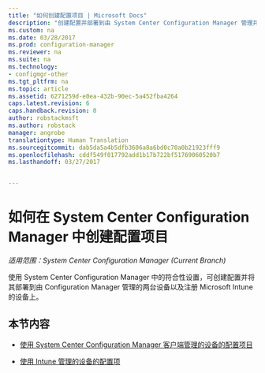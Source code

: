 ```yaml
---
title: "如何创建配置项目 | Microsoft Docs"
description: "创建配置并部署到由 System Center Configuration Manager 管理并向 Microsoft Intune 注册的设备。"
ms.custom: na
ms.date: 03/28/2017
ms.prod: configuration-manager
ms.reviewer: na
ms.suite: na
ms.technology:
- configmgr-other
ms.tgt_pltfrm: na
ms.topic: article
ms.assetid: 6271259d-e0ea-432b-90ec-5a452fba4264
caps.latest.revision: 6
caps.handback.revision: 0
author: robstackmsft
ms.author: robstack
manager: angrobe
translationtype: Human Translation
ms.sourcegitcommit: dab5da5a4b5dfb3606a8a6bd0c70a0b21923fff9
ms.openlocfilehash: cddf549f017792add1b17b722bf51769060520b7
ms.lasthandoff: 03/27/2017


---
```

# <a name="how-to-create-configuration-items-in-system-center-configuration-manager"></a>如何在 System Center Configuration Manager 中创建配置项目

*适用范围：System Center Configuration Manager (Current Branch)*

使用 System Center Configuration Manager 中的符合性设置，可创建配置并将其部署到由 Configuration Manager 管理的两台设备以及注册 Microsoft Intune 的设备上。  

## <a name="in-this-section"></a>本节内容  

-   [使用 System Center Configuration Manager 客户端管理的设备的配置项目](../../compliance/deploy-use/configuration-items-for-devices-managed-with-the-client.md)  

-   [使用 Intune 管理的设备的配置项](../../compliance/deploy-use/configuration-items-for-devices-managed-without-the-client.md)  

